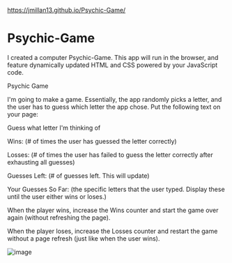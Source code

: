 https://jmillan13.github.io/Psychic-Game/
# Psychic-Game

I created a computer Psychic-Game. This app will run in the browser, and feature dynamically updated HTML and CSS powered by your JavaScript code.


Psychic Game

I'm going to make a game. Essentially, the app randomly picks a letter, and the user has to guess which letter the app chose. Put the following text on your page:

Guess what letter I'm thinking of

Wins: (# of times the user has guessed the letter correctly)

Losses: (# of times the user has failed to guess the letter correctly after exhausting all guesses)

Guesses Left: (# of guesses left. This will update)

Your Guesses So Far: (the specific letters that the user typed. Display these until the user either wins or loses.)

When the player wins, increase the Wins counter and start the game over again (without refreshing the page).

When the player loses, increase the Losses counter and restart the game without a page refresh (just like when the user wins).



![image](https://user-images.githubusercontent.com/46582302/65398145-9c0c0b00-dd83-11e9-9c02-0bf33a200a1f.png)
